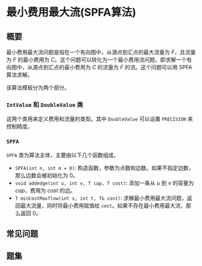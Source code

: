 # 最小费用最大流(SPFA算法)

## 概要
最小费用最大流问题是指在一个有向图中，从源点到汇点的最大流量为 $F$，且流量为 $F$ 的最小费用为 $C$。这个问题可以转化为一个最小费用流问题，即求解一个有向图中，从源点到汇点的最小费用为 $C$ 的流量为 $F$ 的流。这个问题可以用 SPFA 算法求解。

该算法模板分为两个部分。
### `IntValue` 和 `DoubleValue` 类
这两个类用来定义费用和流量的类型。其中 `DoubleValue` 可以设置 `PRECISION` 来控制精度。

### `SPFA`
`SPFA` 类为算法主体，主要由以下几个函数组成。
- `SPFA(int n, int m = 0)`: 构造函数，参数为点数和边数。如果不指定边数，那么边数会被初始化为 $0$。
- `void addedge(int u, int v, T cap, T cost)`: 添加一条从 $u$ 到 $v$ 的容量为 $cap$，费用为 $cost$ 的边。
- `T minCostMaxflow(int s, int t, T& cost)`: 求解最小费用最大流问题，返回最大流量，同时将最小费用赋值给 `cost`。如果不存在最小费用最大流，那么返回 $0$。

## 常见问题

## 题集

